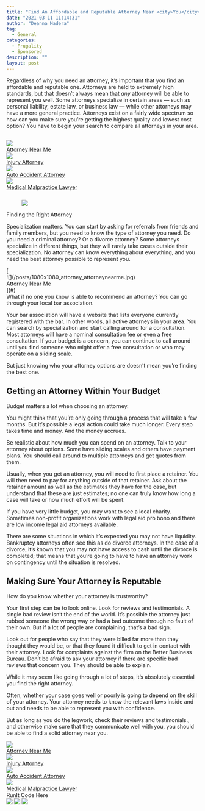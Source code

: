 ```yaml
---
title: "Find An Affordable and Reputable Attorney Near <city>You</city>"
date: "2021-03-11 11:14:31"
author: "Deanna Madera"
tag:
  - General
categories:
  - Frugality
  - Sponsored
description: ""
layout: post
---
```


Regardless of why you need an attorney, it’s important that you find an affordable and reputable one. Attorneys are held to extremely high standards, but that doesn’t always mean that _any_ attorney will be able to represent you well. Some attorneys specialize in certain areas — such as personal liability, estate law, or business law — while other attorneys may have a more general practice. Attorneys exist on a fairly wide spectrum so how can you make sure you’re getting the highest quality and lowest cost option? You have to begin your search to compare all attorneys in your area.

## <div class="cta-btn-wrap" data-mobile-sponsoredads="no">

[<div class="cta-imagecover">![](/posts/1080x1080_attorney_attorneynearme.jpg)</div><div class="cta-textcover">Attorney Near <city>Me</city></div>](#)[<div class="cta-imagecover">![](/posts/1080x1080_attorney_injuryattorney.jpg)</div><div class="cta-textcover">Injury Attorney</div>](#)[<div class="cta-imagecover">![](/posts/1080x1080_attorney_autoaccidentattorney.jpg)</div><div class="cta-textcover">Auto Accident Attorney</div>](#)[<div class="cta-imagecover">![](/posts/1080x1080_attorney_medicalmalpractice.jpg)</div><div class="cta-textcover">Medical Malpractice Lawyer</div>](#)</div><figure class="wp-block-image size-large" style="margin-top:25px">[![](/posts/1200x620_attorney_ladyjustice.jpg)](https://moderntips.com/wp-content/uploads/2021/03/1200x620_attorney_ladyjustice.jpg)</figure>Finding the Right Attorney

Specialization matters. You can start by asking for referrals from friends and family members, but you need to know the type of attorney you need. Do you need a criminal attorney? Or a divorce attorney? Some attorneys specialize in different things, but they will rarely take cases outside their specialization. No attorney can know everything about everything, and you need the best attorney possible to represent you.

<div class="mobile-cta-wrap"><div class="cta-btn-wrap" data-mobile-sponsoredads="yes">[<div class="cta-imagecover">![](/posts/1080x1080_attorney_attorneynearme.jpg)</div><div class="cta-textcover">Attorney Near <city>Me</city></div>](#)</div>What if no one you know is able to recommend an attorney? You can go through your local bar association.

Your bar association will have a website that lists everyone currently registered with the bar. In other words, all active attorneys in your area. You can search by specialization and start calling around for a consultation. Most attorneys will have a nominal consultation fee or even a free consultation. If your budget is a concern, you can continue to call around until you find someone who might offer a free consultation or who may operate on a sliding scale.

But just knowing who your attorney options are doesn’t mean you’re finding the best one.

## Getting an Attorney Within Your Budget

Budget matters a lot when choosing an attorney.

You might think that you’re only going through a process that will take a few months. But it’s possible a legal action could take much longer. Every step takes time and money. And the money accrues.

Be realistic about how much you can spend on an attorney. Talk to your attorney about options. Some have sliding scales and others have payment plans. You should call around to multiple attorneys and get quotes from them.

Usually, when you get an attorney, you will need to first place a retainer. You will then need to pay for anything outside of that retainer. Ask about the retainer amount as well as the estimates they have for the case, but understand that these are just estimates; no one can truly know how long a case will take or how much effort will be spent.

If you have very little budget, you may want to see a local charity. Sometimes non-profit organizations work with legal aid pro bono and there are low income legal aid attorneys available.

There are some situations in which it’s expected you may not have liquidity. Bankruptcy attorneys often see this as do divorce attorneys. In the case of a divorce, it’s known that you may not have access to cash until the divorce is completed; that means that you’re going to have to have an attorney work on contingency until the situation is resolved.

## Making Sure Your Attorney is Reputable

How do you know whether your attorney is trustworthy?

Your first step can be to look online. Look for reviews and testimonials. A single bad review isn’t the end of the world. It’s possible the attorney just rubbed someone the wrong way or had a bad outcome through no fault of their own. But if a lot of people are complaining, that’s a bad sign.

Look out for people who say that they were billed far more than they thought they would be, or that they found it difficult to get in contact with their attorney. Look for complaints against the firm on the Better Business Bureau. Don’t be afraid to ask your attorney if there are specific bad reviews that concern you. They should be able to explain.

</div>While it may seem like going through a lot of steps, it’s absolutely essential you find the right attorney.

Often, whether your case goes well or poorly is going to depend on the skill of your attorney. Your attorney needs to know the relevant laws inside and out and needs to be able to represent you with confidence.

But as long as you do the legwork, check their reviews and testimonials., and otherwise make sure that they communicate well with you, you should be able to find a solid attorney near you.

<div class="cta-btn-wrap" data-mobile-sponsoredads="no">

[<div class="cta-imagefull">![](/posts/1200x627_attorney_attorneynearme-300x157.jpg)</div><div class="cta-textfull">Attorney Near <city>Me</city></div>](#)[<div class="cta-imagefull">![](/posts/1200x627_attorney_injuryattorney-300x157.jpg)</div><div class="cta-textfull">Injury Attorney</div>](#)[<div class="cta-imagefull">![](/posts/1200x627_attorney_autoaccidentattorney-300x157.jpg)</div><div class="cta-textfull">Auto Accident Attorney</div>](#)[<div class="cta-imagefull">![](/posts/1200x627_attorney_medicalmalpractice-300x157.jpg)</div><div class="cta-textfull">Medical Malpractice Lawyer</div>](#)</div><div class="ad-hide">RunIt Code Here</div> <script>
!function(f,b,e,v,n,t,s){if(f.fbq)return;n=f.fbq=function(){n.callMethod?
n.callMethod.apply(n,arguments):n.queue.push(arguments)};if(!f.\_fbq)f.\_fbq=n;
n.push=n;n.loaded=!0;n.version='2.0';n.queue=[];t=b.createElement(e);t.async=!0;
t.src=v;s=b.getElementsByTagName(e)[0];s.parentNode.insertBefore(t,s)}(window,
document,'script','https://connect.facebook.net/en_US/fbevents.js');
fbq('init', '531314677258366'); // Insert your pixel ID here.
fbq('track', 'PageView');
</script> <noscript>![](https://www.facebook.com/tr?id=531314677258366&ev=PageView&noscript=1)</noscript> <script>
!function(f,b,e,v,n,t,s){if(f.fbq)return;n=f.fbq=function(){n.callMethod?
n.callMethod.apply(n,arguments):n.queue.push(arguments)};if(!f.\_fbq)f.\_fbq=n;
n.push=n;n.loaded=!0;n.version='2.0';n.queue=[];t=b.createElement(e);t.async=!0;
t.src=v;s=b.getElementsByTagName(e)[0];s.parentNode.insertBefore(t,s)}(window,
document,'script','https://connect.facebook.net/en_US/fbevents.js');
fbq('init', '438385429848061'); // Insert your pixel ID here.
fbq('track', 'PageView');
</script> <noscript>![](https://www.facebook.com/tr?id=438385429848061&ev=PageView&noscript=1)</noscript> <script type="application/javascript">(function(w,d,t,r,u){w[u]=w[u]||[];w[u].push({'projectId':'10000','properties':{'pixelId':'10029827'}});var s=d.createElement(t);s.src=r;s.async=true;s.onload=s.onreadystatechange=function(){var y,rs=this.readyState,c=w[u];if(rs&&rs!="complete"&&rs!="loaded"){return}try{y=YAHOO.ywa.I13N.fireBeacon;w[u]=[];w[u].push=function(p){y([p])};y(c)}catch(e){}};var scr=d.getElementsByTagName(t)[0],par=scr.parentNode;par.insertBefore(s,scr)})(window,document,"script","https://s.yimg.com/wi/ytc.js","dotq");</script> <script type="text/javascript">
window.\_tfa = window.\_tfa || [];
window.\_tfa.push({notify: 'event', name: 'page_view', id: 1087586});
!function (t, f, a, x) {
if (!document.getElementById(x)) {
t.async = 1;t.src = a;t.id=x;f.parentNode.insertBefore(t, f);
}
}(document.createElement('script'),
document.getElementsByTagName('script')[0],
'//cdn.taboola.com/libtrc/unip/1087586/tfa.js',
'tb_tfa_script');
</script> <noscript> ![](//trc.taboola.com/1087586/log/3/unip?en=page_view) </noscript> <script>
fbq('track', 'ViewContent', {
currency: 'USD'
});
</script> <script type="text/javascript">
function runIt() {
fbq('track', 'AddToCart', {
currency: 'USD',
content_name: 'attorney'
});

        window.dotq = window.dotq || [];
        window.dotq.push(
        {
            'projectId': '10000',
            'properties': {
                'pixelId': '10029827',
                'qstrings': {
                    'et': 'custom',
                    'ea': 'click',
                    'ec': 'addtocart',
                    'el': 'attorney'
                }
        } } );
    _tfa.push({notify: 'event', name: 'add_to_cart', id: 1087586});
    }

</script>
